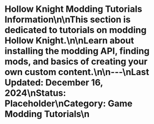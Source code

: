 # Hollow Knight Modding Tutorials Information\n\nThis section is dedicated to tutorials on modding Hollow Knight.\n\nLearn about installing the modding API, finding mods, and basics of creating your own custom content.\n\n---\nLast Updated: December 16, 2024\nStatus: Placeholder\nCategory: Game Modding Tutorials\n 